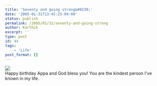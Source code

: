 ```yaml
---
title: 'Seventy and going strong&#8230;'
date: '2005-01-31T13:45:25-04:00'
status: publish
permalink: /2005/01/31/seventy-and-going-strong
author: Karthik
excerpt: ''
type: post
id: 44
tags:
    - 'Life'
post_format: []
---
```

 ![ ](http://www.erudita.com/images/blog/appa_amma.jpg "Dad and Mom ... they dont look a day over 20 :) ")  
Happy birthday Appa and God bless you! You are the kindest person I've known in my life.